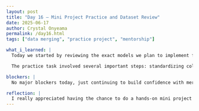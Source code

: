 ```yaml
---
layout: post
title: "Day 16 – Mini Project Practice and Dataset Review"
date: 2025-06-17
author: Crystal Onyeama
permalink: /day16.html
tags: ["data merging", "practice project", "mentorship"]

what_i_learned: |
  Today we started by reviewing the exact models we plan to implement for our project, making sure we had a shared understanding of how we’ll begin structuring them. After that, we revisited the merging process for our datasets, since many of us are still trying to fully grasp the logic behind merging properly and cleaning real-world data. To help reinforce the concepts, our mentor Blessing assigned us a mini project that closely mimicked what we’ll be doing for our main project. The goal was to help us become more confident with dataset handling and cleaning through hands-on coding.

  The practice task involved several important steps: standardizing column names like `pid` and `id` into a consistent `patient_id`, identifying and merging records across datasets by unique patients, resolving missing data by pulling non-null values from whichever dataset had them available, and standardizing gender values to “Male” or “Female.” We also had to make decisions about which columns to drop or retain and explain our reasoning before outputting a clean, unified DataFrame to a CSV file. Going through this process step by step gave me a much clearer understanding of what to look for when cleaning and merging data, and I felt a lot more comfortable with the code by the end.

blockers: |
  No major blockers today, just continuing to build confidence with merging logic and learning how to think through data cleaning decisions more independently.

reflection: |
  I really appreciated having the chance to do a hands-on mini project that mirrored what our actual project will require. It helped solidify the logic behind merging and cleaning datasets, and gave me space to apply the skills we’ve been learning in a more focused way. I'm starting to feel more confident handling messy data, and the repetition is definitely helping it stick.
---
```

